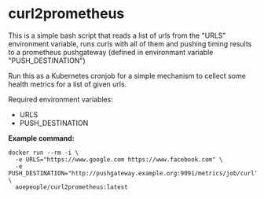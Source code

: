 # curl2prometheus

This is a simple bash script that reads a list of urls from the "URLS" environment variable, runs curls with all of them 
and pushing timing results to a prometheus pushgateway (defined in environmant variable "PUSH_DESTINATION")

Run this as a Kubernetes cronjob for a simple mechanism to cellect some health metrics for a list of given urls.

Required environment variables:

- URLS
- PUSH_DESTINATION

**Example command:**

```
docker run --rm -i \
  -e URLS="https://www.google.com https://www.facebook.com" \
  -e PUSH_DESTINATION="http://pushgateway.example.org:9091/metrics/job/curl" \
  aoepeople/curl2prometheus:latest
```
